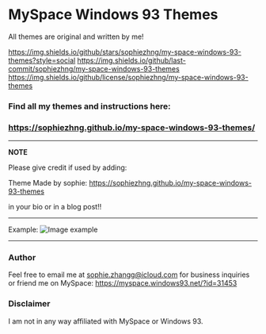 # MySpace Windows 93 Themes
All themes are original and written by me!

https://img.shields.io/github/stars/sophiezhng/my-space-windows-93-themes?style=social
https://img.shields.io/github/last-commit/sophiezhng/my-space-windows-93-themes
https://img.shields.io/github/license/sophiezhng/my-space-windows-93-themes

### Find all my themes and instructions here:
### https://sophiezhng.github.io/my-space-windows-93-themes/
---
**NOTE**

Please give credit if used by adding:

Theme Made by sophie: https://sophiezhng.github.io/my-space-windows-93-themes

in your bio or in a blog post!!

---

Example:
![Image example](https://sophiezhng.github.io/my-space-windows-93-themes/assets/img/cottagecore.png)

---

### Author
Feel free to email me at sophie.zhangg@icloud.com for business inquiries or friend me on MySpace: https://myspace.windows93.net/?id=31453

### Disclaimer
I am not in any way affiliated with MySpace or Windows 93.
